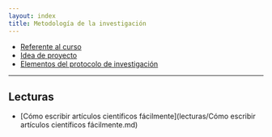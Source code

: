 ```yaml
---
layout: index
title: Metodología de la investigación
---
```


* [Referente al curso](referente-al-curso.md)
* [Idea de proyecto](idea-de-proyecto.md)
* [Elementos del protocolo de investigación](elementos-del-protocolo-de-investigacion.md)

-----------------------------------------------

## Lecturas

* [Cómo escribir artículos científicos fácilmente](lecturas/Cómo escribir artículos científicos fácilmente.md)
